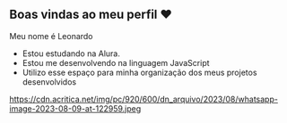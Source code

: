 ## Boas vindas ao meu perfil ❤️

Meu nome é Leonardo

- Estou estudando na Alura.
- Estou me desenvolvendo na linguagem JavaScript
- Utilizo esse espaço para minha organização dos meus projetos desenvolvidos


https://cdn.acritica.net/img/pc/920/600/dn_arquivo/2023/08/whatsapp-image-2023-08-09-at-122959.jpeg
